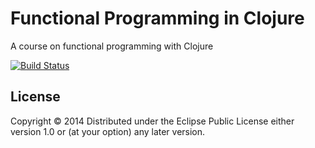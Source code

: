 # Functional Programming in Clojure
A course on functional programming with Clojure

[![Build Status](https://travis-ci.org/ypandit/MOOC-Func-Clojure.svg?branch=master)](https://travis-ci.org/ypandit/MOOC-Func-Clojure)



## License

Copyright © 2014
Distributed under the Eclipse Public License either version 1.0 or (at your option) any later version.

